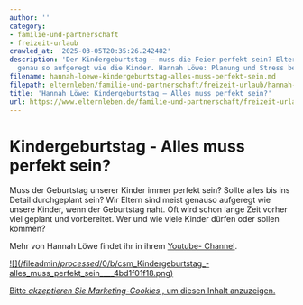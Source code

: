 ```yaml
---
author: ''
category:
- familie-und-partnerschaft
- freizeit-urlaub
crawled_at: '2025-03-05T20:35:26.242482'
description: 'Der Kindergeburtstag – muss die Feier perfekt sein? Eltern sind meist
  genau so aufgeregt wie die Kinder. Hannah Löwe: Planung und Stress bei Geburtstagen.'
filename: hannah-loewe-kindergeburtstag-alles-muss-perfekt-sein.md
filepath: elternleben/familie-und-partnerschaft/freizeit-urlaub/hannah-loewe-kindergeburtstag-alles-muss-perfekt-sein.md
title: 'Hannah Löwe: Kindergeburtstag – Alles muss perfekt sein?'
url: https://www.elternleben.de/familie-und-partnerschaft/freizeit-urlaub/hannah-loewe-kindergeburtstag-alles-muss-perfekt-sein/
---
```


#  Kindergeburtstag - Alles muss perfekt sein?

Muss der Geburtstag unserer Kinder immer perfekt sein? Sollte alles bis ins
Detail durchgeplant sein? Wir Eltern sind meist genauso aufgeregt wie unsere
Kinder, wenn der Geburtstag naht. Oft wird schon lange Zeit vorher viel
geplant und vorbereitet. Wer und wie viele Kinder dürfen oder sollen kommen?

Mehr von Hannah Löwe findet ihr in ihrem [Youtube-
Channel](https://www.youtube.com/channel/UC-150_R5aEyxKB96PWqACHA).

[ ![](/fileadmin/_processed_/0/b/csm_Kindergeburtstag_-
alles_muss_perfekt_sein____4bd1f01f18.png) ](javascript:Cookiebot.renew\(\))

[Bitte _akzeptieren Sie Marketing-Cookies_ , um diesen Inhalt
anzuzeigen.](javascript:Cookiebot.renew\(\))

